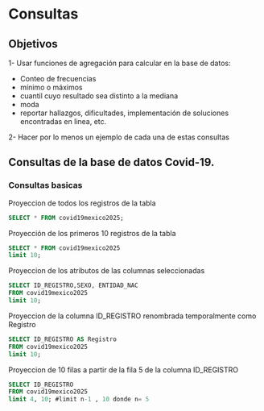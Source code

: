 #  Consultas

## Objetivos
1- Usar funciones de agregación para calcular en la base de datos: 
- Conteo de frecuencias 
- mínimo o máximos 
- cuantil cuyo resultado sea distinto a la mediana
- moda
- reportar hallazgos, dificultades, implementación de soluciones encontradas en linea, etc.


2- Hacer por lo menos un ejemplo de cada una de estas consultas

## Consultas de la base de datos Covid-19.

### Consultas basicas
Proyeccion de  todos los registros de la tabla
 ```sql 
 SELECT * FROM covid19mexico2025;
  ```
Proyección de los primeros 10 registros de la tabla
 ```sql 
 SELECT * FROM covid19mexico2025
 limit 10;
  ```
Proyeccion de los atributos de las columnas seleccionadas
 ```sql 
 SELECT ID_REGISTRO,SEXO, ENTIDAD_NAC
 FROM covid19mexico2025
 limit 10;
  ```
Proyeccion de la columna ID_REGISTRO renombrada temporalmente como Registro
 ```sql 
 SELECT ID_REGISTRO AS Registro
 FROM covid19mexico2025
 limit 10;
  ```
Proyeccion de 10 filas a partir de la fila 5  de la columna ID_REGISTRO
 ```sql 
 SELECT ID_REGISTRO
 FROM covid19mexico2025
 limit 4, 10; #limit n-1 , 10 donde n= 5
  ```
  